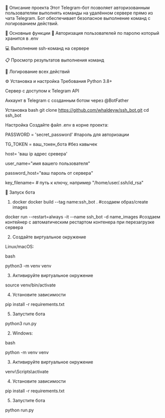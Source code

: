 📌 Описание проекта
Этот Telegram-бот позволяет авторизованным пользователям выполнять команды на удалённом сервере прямо из чата Telegram. 
Бот обеспечивает безопасное выполнение команд с логированием действий.

🌟 Основные функции
🔐 Авторизация пользователей по паролю который хранится в .env

💻 Выполнение ssh-команд на сервере

📋 Просмотр результатов выполнения команд

📝 Логирование всех действий

⚙️ Установка и настройка
Требования
Python 3.8+

Сервер с доступом к Telegram API

Аккаунт в Telegram с созданным ботом через @BotFather

Установка
bash
git clone https://github.com/whaldeyw/ssh_bot.git
cd ssh_bot

Настройка
Создайте файл .env в корне проекта:

PASSWORD = 'secret_password' #пароль для авторизации

TG_TOKEN = ваш_токен_бота    #без кавычек

host= 'ваш ip адрес сревера'

user_name="имя вашего пользователя"

password_host="ваш пароль от сервера"  

key_filename= # путь к ключу, например "/home/user/.ssh/id_rsa"


🚀 Запуск бота
1. docker
docker build --tag name:ssh_bot .     #создаем образ/create images

docker run --restart=always -it --name ssh_bot -d name_images   #создаем контейнер с автоматическим рестартом контенера 
                                                                 при перезагрузке  сервера
                                                                 
2. Создайте виртуальное окружение
   
Linux/macOS:

bash

python3 -m venv venv

3. Активируйте виртуальное окружение

source venv/bin/activate

4. Установите зависимости 

pip install -r requirements.txt

5. Запустите бота

python3 run.py

2. Windows:

bash

python -m venv venv

3. Активируйте виртуальное окружение

venv\Scripts\activate

4. Установите зависимости 

pip install -r requirements.txt

5. Запустите бота

python run.py



                                                                 




